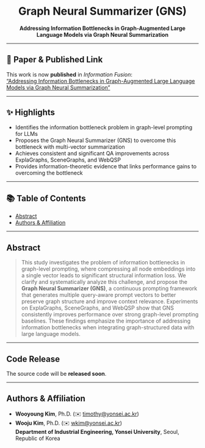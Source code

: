 <div align="center">

# Graph Neural Summarizer (GNS)  
**Addressing Information Bottlenecks in Graph-Augmented Large Language Models via Graph Neural Summarization**


</div>

---

## 🔗 Paper & Published Link  
This work is now **published** in *Information Fusion*:  
[“Addressing Information Bottlenecks in Graph-Augmented Large Language Models via Graph Neural Summarization”](https://www.sciencedirect.com/science/article/pii/S1566253525008462)

---

## ✨ Highlights  
- Identifies the information bottleneck problem in graph-level prompting for LLMs  
- Proposes the Graph Neural Summarizer (GNS) to overcome this bottleneck with multi-vector summarization  
- Achieves consistent and significant QA improvements across ExplaGraphs, SceneGraphs, and WebQSP  
- Provides information-theoretic evidence that links performance gains to overcoming the bottleneck  

---

## 📚 Table of Contents  
- [Abstract](#abstract)  
- [Authors & Affiliation](#authors--affiliation)  

---

## Abstract  
> This study investigates the problem of information bottlenecks in graph-level prompting, where compressing all node embeddings into a single vector leads to significant structural information loss. We clarify and systematically analyze this challenge, and propose the **Graph Neural Summarizer (GNS)**, a continuous prompting framework that generates multiple query-aware prompt vectors to better preserve graph structure and improve context relevance. Experiments on ExplaGraphs, SceneGraphs, and WebQSP show that GNS consistently improves performance over strong graph-level prompting baselines. These findings emphasize the importance of addressing information bottlenecks when integrating graph-structured data with large language models.  

---


## Code Release  
The source code will be **released soon**.

---

## Authors & Affiliation  
- **Wooyoung Kim**, Ph.D. (✉️ [timothy@yonsei.ac.kr](mailto:timothy@yonsei.ac.kr))  
- **Wooju Kim**, Ph.D. (✉️ [wkim@yonsei.ac.kr](mailto:wkim@yonsei.ac.kr))  
**Department of Industrial Engineering, Yonsei University**, Seoul, Republic of Korea  

